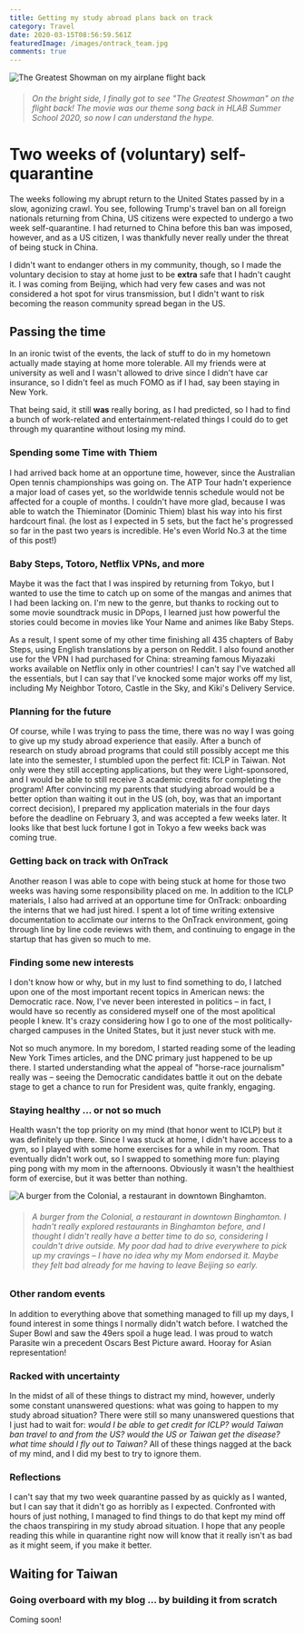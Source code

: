 ```yaml
---
title: Getting my study abroad plans back on track
category: Travel
date: 2020-03-15T08:56:59.561Z
featuredImage: /images/ontrack_team.jpg
comments: true
---
```



![The Greatest Showman on my airplane flight back](/images/the_greatest_showman.jpg)

> ###### *On the bright side, I finally got to see "The Greatest Showman" on the flight back! The movie was our theme song back in HLAB Summer School 2020, so now I can understand the hype.*

# Two weeks of (voluntary) self-quarantine

The weeks following my abrupt return to the United States passed by in a slow, agonizing crawl. You see, following Trump's travel ban on all foreign nationals returning from China, US citizens were expected to undergo a two week self-quarantine. I had returned to China before this ban was imposed, however, and as a US citizen, I was thankfully never really under the threat of being stuck in China.

I didn't want to endanger others in my community, though, so I made the voluntary decision to stay at home just to be **extra** safe that I hadn't caught it. I was coming from Beijing, which had very few cases and was not considered a hot spot for virus transmission, but I didn't want to risk becoming the reason community spread began in the US. 

## Passing the time

In an ironic twist of the events, the lack of stuff to do in my hometown actually made staying at home more tolerable. All my friends were at university as well and I wasn't allowed to drive since I didn't have car insurance, so I didn't feel as much FOMO as if I had, say been staying in New York. 

That being said, it still **was** really boring, as I had predicted, so I had to find a bunch of work-related and entertainment-related things I could do to get through my quarantine without losing my mind.

### Spending some Time with Thiem

I had arrived back home at an opportune time, however, since the Australian Open tennis championships was going on. The ATP Tour hadn't experience a major load of cases yet, so the worldwide tennis schedule would not be affected for a couple of months. I couldn't have more glad, because I was able to watch the Thieminator (Dominic Thiem) blast his way into his first hardcourt final. (he lost as I expected in 5 sets, but the fact he's progressed so far in the past two years is incredible. He's even World No.3 at the time of this post!)

### Baby Steps, Totoro, Netflix VPNs, and more

Maybe it was the fact that I was inspired by returning from Tokyo, but I wanted to use the time to catch up on some of the mangas and animes that I had been lacking on. I'm new to the genre, but thanks to rocking out to some movie soundtrack music in DPops, I learned just how powerful the stories could become in movies like Your Name and animes like Baby Steps. 

As a result, I spent some of my other time finishing all 435 chapters of Baby Steps, using English translations by a person on Reddit. I also found another use for the VPN I had purchased for China: streaming famous Miyazaki works available on Netflix only in other countries! I can't say I've watched all the essentials, but I can say that I've knocked some major works off my list, including My Neighbor Totoro, Castle in the Sky, and Kiki's Delivery Service.

### Planning for the future

Of course, while I was trying to pass the time, there was no way I was going to give up my study abroad experience that easily. After a bunch of research on study abroad programs that could still possibly accept me this late into the semester, I stumbled upon the perfect fit: ICLP in Taiwan. Not only were they still accepting applications, but they were Light-sponsored, and I would be able to still receive 3 academic credits for completing the program! After convincing my parents that studying abroad would be a better option than waiting it out in the US (oh, boy, was that an important correct decision), I prepared my application materials in the four days before the deadline on February 3, and was accepted a few weeks later. It looks like that best luck fortune I got in Tokyo a few weeks back was coming true.

### Getting back on track with OnTrack

Another reason I was able to cope with being stuck at home for those two weeks was having some responsibility placed on me. In addition to the ICLP materials, I also had arrived at an opportune time for OnTrack: onboarding the interns that we had just hired. I spent a lot of time writing extensive documentation to acclimate our interns to the OnTrack environment, going through line by line code reviews with them, and continuing to engage in the startup that has given so much to me. 

### Finding some new interests

I don't know how or why, but in my lust to find something to do, I latched upon one of the most important recent topics in American news: the Democratic race. Now, I've never been interested in politics – in fact, I would have so recently as considered myself one of the most apolitical people I knew. It's crazy considering how I go to one of the most politically-charged campuses in the United States, but it just never stuck with me.

Not so much anymore. In my boredom, I started reading some of the leading New York Times articles, and the DNC primary just happened to be up there. I started understanding what the appeal of "horse-race journalism" really was – seeing the Democratic candidates battle it out on the debate stage to get a chance to run for President was, quite frankly, engaging. 

### Staying healthy ... or not so much

Health wasn't the top priority on my mind (that honor went to ICLP) but it was definitely up there. Since I was stuck at home, I didn't have access to a gym, so I played with some home exercises for a while in my room. That eventually didn't work out, so I swapped to something more fun: playing ping pong with my mom in the afternoons. Obviously it wasn't the healthiest form of exercise, but it was better than nothing.

![A burger from the Colonial, a restaurant in downtown Binghamton.](/images/colonial_burger.jpg)

> ###### *A burger from the Colonial, a restaurant in downtown Binghamton. I hadn't really explored restaurants in Binghamton before, and I thought I didn't really have a better time to do so, considering I couldn't drive outside. My poor dad had to drive everywhere to pick up my cravings – I have no idea why my Mom endorsed it. Maybe they felt bad already for me having to leave Beijing so early.*

### Other random events

In addition to everything above that something managed to fill up my days, I found interest in some things I normally didn't watch before. I watched the Super Bowl and saw the 49ers spoil a huge lead. I was proud to watch Parasite win a precedent Oscars Best Picture award. Hooray for Asian representation!

### Racked with uncertainty

In the midst of all of these things to distract my mind, however, underly some constant unanswered questions: what was going to happen to my study abroad situation? There were still so many unanswered questions that I just had to wait for: *would I be able to get credit for ICLP? would Taiwan ban travel to and from the US? would the US or Taiwan get the disease? what time should I fly out to Taiwan?* All of these things nagged at the back of my mind, and I did my best to try to ignore them.

### Reflections

I can't say that my two week quarantine passed by as quickly as I wanted, but I can say that it didn't go as horribly as I expected. Confronted with hours of just nothing, I managed to find things to do that kept my mind off the chaos transpiring in my study abroad situation. I hope that any people reading this while in quarantine right now will know that it really isn't as bad as it might seem, if you make it better.

## Waiting for Taiwan

### Going overboard with my blog ... by building it from scratch

Coming soon!